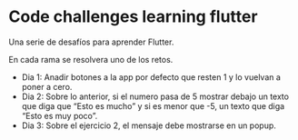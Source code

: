 # Code challenges learning flutter

Una serie de desafíos para aprender Flutter.

En cada rama se resolvera uno de los retos.

- Dia 1: Anadir botones a la app por defecto que resten 1 y lo vuelvan a poner a cero.
- Dia 2: Sobre lo anterior, si el numero pasa de 5 mostrar debajo un texto que diga que “Esto es mucho” y si es menor que -5, un texto que diga “Esto es muy poco”.
- Dia 3: Sobre el ejercicio 2, el mensaje debe mostrarse en un popup.
